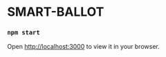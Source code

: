 # SMART-BALLOT

### `npm start`

Open [http://localhost:3000](http://localhost:3000) to view it in your browser.

